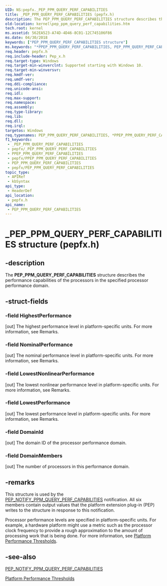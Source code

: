 ```yaml
---
UID: NS:pepfx._PEP_PPM_QUERY_PERF_CAPABILITIES
title: _PEP_PPM_QUERY_PERF_CAPABILITIES (pepfx.h)
description: The PEP_PPM_QUERY_PERF_CAPABILITIES structure describes the performance capabilities of the processors in the specified processor performance domain.
old-location: kernel\pep_ppm_query_perf_capabilities.htm
tech.root: kernel
ms.assetid: 562EA523-A74D-4D46-8C01-12C745106F86
ms.date: 04/30/2018
keywords: ["PEP_PPM_QUERY_PERF_CAPABILITIES structure"]
ms.keywords: "*PPEP_PPM_QUERY_PERF_CAPABILITIES, PEP_PPM_QUERY_PERF_CAPABILITIES, PEP_PPM_QUERY_PERF_CAPABILITIES structure [Kernel-Mode Driver Architecture], PPEP_PPM_QUERY_PERF_CAPABILITIES, PPEP_PPM_QUERY_PERF_CAPABILITIES structure pointer [Kernel-Mode Driver Architecture], _PEP_PPM_QUERY_PERF_CAPABILITIES, kernel.pep_ppm_query_perf_capabilities, pepfx/PEP_PPM_QUERY_PERF_CAPABILITIES, pepfx/PPEP_PPM_QUERY_PERF_CAPABILITIES"
req.header: pepfx.h
req.include-header: Pep_x.h
req.target-type: Windows
req.target-min-winverclnt: Supported starting with Windows 10.
req.target-min-winversvr: 
req.kmdf-ver: 
req.umdf-ver: 
req.ddi-compliance: 
req.unicode-ansi: 
req.idl: 
req.max-support: 
req.namespace: 
req.assembly: 
req.type-library: 
req.lib: 
req.dll: 
req.irql: 
targetos: Windows
req.typenames: PEP_PPM_QUERY_PERF_CAPABILITIES, *PPEP_PPM_QUERY_PERF_CAPABILITIES
f1_keywords:
 - _PEP_PPM_QUERY_PERF_CAPABILITIES
 - pepfx/_PEP_PPM_QUERY_PERF_CAPABILITIES
 - PPEP_PPM_QUERY_PERF_CAPABILITIES
 - pepfx/PPEP_PPM_QUERY_PERF_CAPABILITIES
 - PEP_PPM_QUERY_PERF_CAPABILITIES
 - pepfx/PEP_PPM_QUERY_PERF_CAPABILITIES
topic_type:
 - APIRef
 - kbSyntax
api_type:
 - HeaderDef
api_location:
 - pepfx.h
api_name:
 - PEP_PPM_QUERY_PERF_CAPABILITIES
---
```


# _PEP_PPM_QUERY_PERF_CAPABILITIES structure (pepfx.h)


## -description

The <b>PEP_PPM_QUERY_PERF_CAPABILITIES</b> structure describes the performance capabilities of the processors in the specified processor performance domain.

## -struct-fields

### -field HighestPerformance

[out] The highest performance level in platform-specific units. For more information, see Remarks.

### -field NominalPerformance

[out] The nominal performance level in platform-specific units. For more information, see Remarks.

### -field LowestNonlinearPerformance

[out] The lowest nonlinear performance level in platform-specific units. For more information, see Remarks.

### -field LowestPerformance

[out] The lowest performance level in platform-specific units. For more information, see Remarks.

### -field DomainId

[out] The domain ID of the processor performance domain.

### -field DomainMembers

[out] The number of processors in this performance domain.

## -remarks

This structure is used by the <a href="/windows-hardware/drivers/ddi/pepfx/ns-pepfx-_pep_ppm_query_perf_capabilities">PEP_NOTIFY_PPM_QUERY_PERF_CAPABILITIES</a> notification. All six members contain output values that the platform extension plug-in (PEP) writes to the structure in response to this notification.

Processor performance levels are specified in platform-specific units. For example, a hardware platform might use a metric such as the processor clock frequency to provide a rough approximation to the amount of processing work that is being done. For more information, see <a href="/windows-hardware/drivers/kernel/platform-performance-thresholds">Platform Performance Thresholds</a>.

## -see-also

<a href="/windows-hardware/drivers/ddi/pepfx/ns-pepfx-_pep_ppm_query_perf_capabilities">PEP_NOTIFY_PPM_QUERY_PERF_CAPABILITIES</a>



<a href="/windows-hardware/drivers/kernel/platform-performance-thresholds">Platform Performance Thresholds</a>